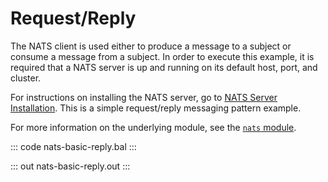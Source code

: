 # Request/Reply

The NATS client is used either to produce a message to a subject or consume a message from a subject. In order to execute this example, it is required that a NATS server is up and running on its default host, port, and cluster.

For instructions on installing the NATS server, go to [NATS Server Installation](https://docs.nats.io/nats-server/installation). This is a simple request/reply messaging pattern example.

For more information on the underlying module, see the [`nats` module](https://lib.ballerina.io/ballerinax/nats/latest).

::: code nats-basic-reply.bal :::

::: out nats-basic-reply.out :::
